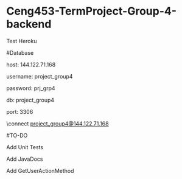 # Ceng453-TermProject-Group-4-backend
Test Heroku



#Database 

host: 144.122.71.168

username: project_group4

password: prj_grp4

db: project_group4

port: 3306

\connect project_group4@144.122.71.168

#TO-DO

Add Unit Tests

Add JavaDocs

Add GetUserActionMethod